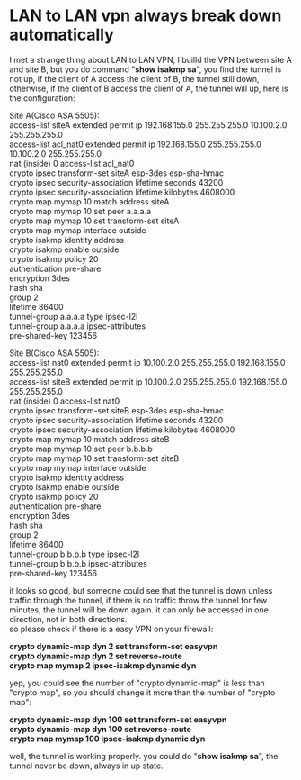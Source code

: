 # LAN to LAN vpn always break down automatically  
I met a strange thing about LAN to LAN VPN, I builld the VPN between site A and site B, but you do command "**show isakmp sa**", you find the tunnel is not up, if the client of A access the client of B, the tunnel still down, otherwise, if the client of B access the client of A, the tunnel will up, here is the configuration:  

Site A(Cisco ASA 5505):  
access-list siteA extended permit ip 192.168.155.0 255.255.255.0 10.100.2.0 255.255.255.0  
access-list acl_nat0 extended permit ip 192.168.155.0 255.255.255.0 10.100.2.0 255.255.255.0  
nat (inside) 0 access-list acl_nat0   
crypto ipsec transform-set siteA esp-3des esp-sha-hmac  
crypto ipsec security-association lifetime seconds 43200  
crypto ipsec security-association lifetime kilobytes 4608000  
crypto map mymap 10 match address siteA  
crypto map mymap 10 set peer a.a.a.a  
crypto map mymap 10 set transform-set siteA  
crypto map mymap interface outside  
crypto isakmp identity address  
crypto isakmp enable outside  
crypto isakmp policy 20  
authentication pre-share  
encryption 3des  
hash sha  
group 2  
lifetime 86400  
tunnel-group a.a.a.a type ipsec-l2l  
tunnel-group a.a.a.a ipsec-attributes  
pre-shared-key 123456  

Site B(Cisco ASA 5505):  
access-list nat0 extended permit ip 10.100.2.0 255.255.255.0 192.168.155.0 255.255.255.0  
access-list siteB extended permit ip 10.100.2.0 255.255.255.0 192.168.155.0 255.255.255.0  
nat (inside) 0 access-list nat0  
crypto ipsec transform-set siteB esp-3des esp-sha-hmac  
crypto ipsec security-association lifetime seconds 43200  
crypto ipsec security-association lifetime kilobytes 4608000  
crypto map mymap 10 match address siteB  
crypto map mymap 10 set peer b.b.b.b  
crypto map mymap 10 set transform-set siteB  
crypto map mymap interface outside  
crypto isakmp identity address  
crypto isakmp enable outside  
crypto isakmp policy 20  
authentication pre-share  
encryption 3des  
hash sha       
group 2  
lifetime 86400  
tunnel-group b.b.b.b type ipsec-l2l  
tunnel-group b.b.b.b ipsec-attributes  
pre-shared-key 123456  

it looks so good, but someone could see that the tunnel is down unless traffic through the tunnel, if there is no traffic throw the tunnel for few minutes, the tunnel will be down again. it can only be accessed in one direction, not in both directions.  
so please check if there is a easy VPN on your firewall:  
  
**crypto dynamic-map dyn 2 set transform-set easyvpn**  
**crypto dynamic-map dyn 2 set reverse-route**  
**crypto map mymap 2 ipsec-isakmp dynamic dyn**  

yep, you could see the number of "crypto dynamic-map" is less than "crypto map", so you should change it more than the number of "crypto map":  

**crypto dynamic-map dyn 100 set transform-set easyvpn**  
**crypto dynamic-map dyn 100 set reverse-route**  
**crypto map mymap 100 ipsec-isakmp dynamic dyn**  
  
well, the tunnel is working properly. you could do "**show isakmp sa**", the tunnel never be down, always in up state.
